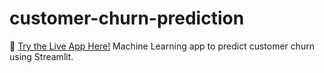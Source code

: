 # customer-churn-prediction
🎪 [Try the Live App Here!](https://ak-churn-app.streamlit.app/)
Machine Learning app to predict customer churn using Streamlit.
